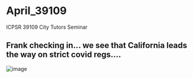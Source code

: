 # April_39109
ICPSR 39109 City Tutors Seminar
##  Frank checking in...  we see that California leads the way on strict covid regs....
![image](https://github.com/user-attachments/assets/44a4f2f0-5700-4cbc-a0ae-edfd282c47e1)
